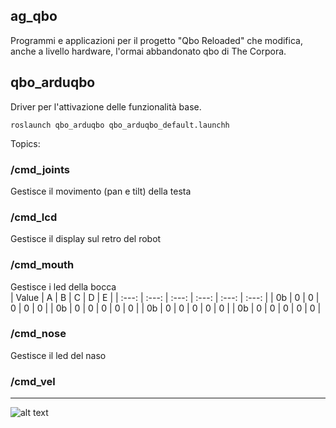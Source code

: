 ## ag_qbo
Programmi e applicazioni per il progetto "Qbo Reloaded" che modifica, anche a livello hardware, l'ormai abbandonato qbo di The Corpora.

## qbo_arduqbo       
Driver per l'attivazione delle funzionalità base.
```
roslaunch qbo_arduqbo qbo_arduqbo_default.launchh
```
Topics:
### /cmd_joints
Gestisce il movimento (pan e tilt) della testa
### /cmd_lcd
Gestisce il display sul retro del robot
### /cmd_mouth
Gestisce i led della bocca  
| Value | A | B | C | D | E |
| :---: | :---: | :---: | :---: | :---: | :---: |
| 0b | 0 | 0 | 0 | 0 | 0 |
| 0b | 0 | 0 | 0 | 0 | 0 |
| 0b | 0 | 0 | 0 | 0 | 0 |
| 0b | 0 | 0 | 0 | 0 | 0 |




### /cmd_nose
Gestisce il led del naso
### /cmd_vel

___
![alt text](https://gavazzionline.files.wordpress.com/2014/01/img_6916.jpg?w=300)

